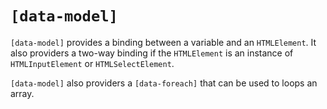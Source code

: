# `[data-model]`
`[data-model]` provides a binding between a variable and an `HTMLElement`. It also providers a two-way binding if the `HTMLElement` is an instance of `HTMLInputElement` or `HTMLSelectElement`.

`[data-model]` also providers a `[data-foreach]` that can be used to loops an array.
